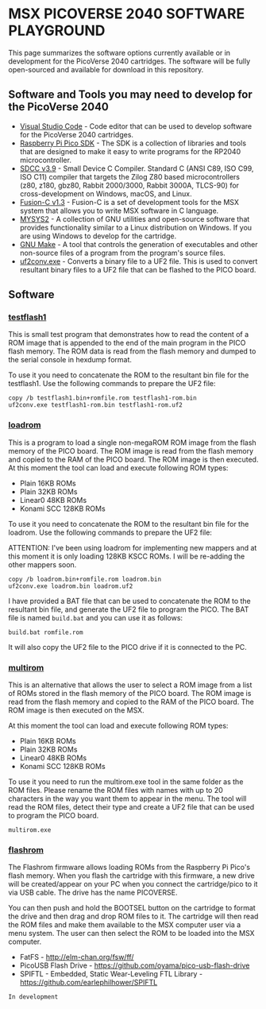 # MSX PICOVERSE 2040 SOFTWARE PLAYGROUND

This page summarizes the software options currently available or in development for the PicoVerse 2040 cartridges. The software will be fully open-sourced and available for download in this repository.

## Software and Tools you may need to develop for the PicoVerse 2040

* [Visual Studio Code]( https://code.visualstudio.com/) - Code editor that can be used to develop software for the PicoVerse 2040 cartridges.
* [Raspberry Pi Pico SDK](https://github.com/raspberrypi/pico-sdk) - The SDK is a collection of libraries and tools that are designed to make it easy to write programs for the RP2040 microcontroller.  
* [SDCC v3.9](http://sdcc.sourceforge.net/) - Small Device C Compiler. Standard C (ANSI C89, ISO C99, ISO C11) compiler that targets the Zilog Z80 based microcontrollers (z80, z180, gbz80, Rabbit 2000/3000, Rabbit 3000A, TLCS-90) for cross-development on Windows, macOS, and Linux. 
* [Fusion-C v1.3](https://github.com/ericb59/FUSION-C-1.3) - Fusion-C is a set of development tools for the MSX system that allows you to write MSX software in C language.
* [MYSYS2](https://www.msys2.org/) - A collection of GNU utilities and open-source software that provides functionality similar to a Linux distribution on Windows. If you are using Windows to develop for the cartridge.
* [GNU Make](https://www.gnu.org/software/make/) - A tool that controls the generation of executables and other non-source files of a program from the program's source files.
* [uf2conv.exe](https://github.com/microsoft/uf2/) - Converts a binary file to a UF2 file. This is used to convert resultant binary files to a UF2 file that can be flashed to the PICO board. 

## Software

### [testflash1](testflash1/)

This is small test program that demonstrates how to read the content of a ROM image that is appended to the end of the main program in the PICO flash memory. The ROM data is read from the flash memory and dumped to the serial console in hexdump format.

To use it you need to concatenate the ROM to the resultant bin file for the testflash1. Use the following commands to prepare the UF2 file:

```
copy /b testflash1.bin+romfile.rom testflash1-rom.bin
uf2conv.exe testflash1-rom.bin testflash1-rom.uf2
```

### [loadrom](loadrom/dist/)

This is a program to load a single non-megaROM ROM image from the flash memory of the PICO board. The ROM image is read from the flash memory and copied to the RAM of the PICO board. The ROM image is then executed. At this moment the tool can load and execute following ROM types:

* Plain 16KB ROMs
* Plain 32KB ROMs
* Linear0 48KB ROMs
* Konami SCC 128KB ROMs

To use it you need to concatenate the ROM to the resultant bin file for the loadrom. Use the following commands to prepare the UF2 file:

ATTENTION: I've been using loadrom for implementing new mappers and at this moment it is only loading 128KB KSCC ROMs. I will be re-adding the other mappers soon.

```
copy /b loadrom.bin+romfile.rom loadrom.bin
uf2conv.exe loadrom.bin loadrom.uf2
```

I have provided a BAT file that can be used to concatenate the ROM to the resultant bin file, and generate the UF2 file to program the PICO. The BAT file is named `build.bat` and you can use it as follows:

```
build.bat romfile.rom
```
It will also copy the UF2 file to the PICO drive if it is connected to the PC.

### [multirom](multirom/)

This is an alternative that allows the user to select a ROM image from a list of ROMs stored in the flash memory of the PICO board. The ROM image is read from the flash memory and copied to the RAM of the PICO board. The ROM image is then executed on the MSX. 

At this moment the tool can load and execute following ROM types:

* Plain 16KB ROMs
* Plain 32KB ROMs
* Linear0 48KB ROMs
* Konami SCC 128KB ROMs

To use it you need to run the multirom.exe tool in the same folder as the ROM files. Please rename the ROM files with names with up to 20 characters in the way you want them to appear in the menu. The tool will read the ROM files, detect their type and create a UF2 file that can be used to program the PICO board. 

```
multirom.exe
```

### [flashrom](flashrom/)

The Flashrom firmware allows loading ROMs from the Raspberry Pi Pico's flash memory. When you flash the cartridge with this firmware, a new drive will be created/appear on your PC when you connect the cartridge/pico to it via USB cable. The drive has the name PICOVERSE.

You can then push and hold the BOOTSEL button on the cartridge to format the drive and then drag and drop ROM files to it. The cartridge will then read the ROM files and make them available to the MSX computer user via a menu system. The user can then select the ROM to be loaded into the MSX computer.

* FatFS - http://elm-chan.org/fsw/ff/
* PicoUSB Flash Drive - https://github.com/oyama/pico-usb-flash-drive
* SPIFTL - Embedded, Static Wear-Leveling FTL Library - https://github.com/earlephilhower/SPIFTL

```
In development
```